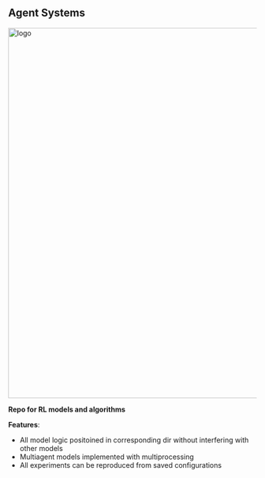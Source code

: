 ## Agent Systems

<img width="750" alt="logo" src="https://user-images.githubusercontent.com/23639048/68717647-654eb600-05b8-11ea-8b02-027576e0ac7a.png">


__Repo for RL models and algorithms__

__Features__:
* All model logic positoined in corresponding dir without interfering with other models
* Multiagent models implemented with multiprocessing
* All experiments can be reproduced from saved configurations
